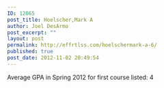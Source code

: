 ```yaml
---
ID: 12065
post_title: Hoelscher,Mark A
author: Joel DesArmo
post_excerpt: ""
layout: post
permalink: http://effrtlss.com/hoelschermark-a-6/
published: true
post_date: 2012-11-02 20:49:54
---
```

<p>Average GPA in Spring 2012 for first course listed: 4</p>